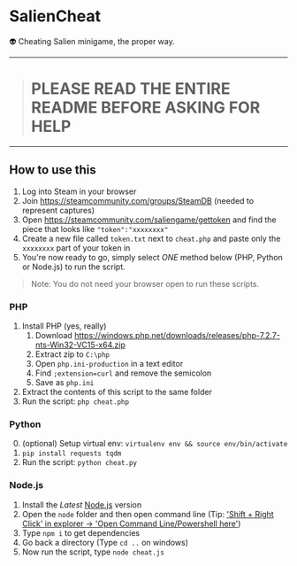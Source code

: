 # SalienCheat

👽 Cheating Salien minigame, the proper way.

---

> # PLEASE READ THE ENTIRE README BEFORE ASKING FOR HELP

---

## How to use this

1. Log into Steam in your browser
2. Join https://steamcommunity.com/groups/SteamDB (needed to represent captures)
3. Open https://steamcommunity.com/saliengame/gettoken and find the piece that looks like `"token":"xxxxxxxx"`
4. Create a new file called `token.txt` next to `cheat.php` and paste only the `xxxxxxxx` part of your token in
5. You're now ready to go, simply select _ONE_ method below (PHP, Python or Node.js) to run the script.

> Note: You do not need your browser open to run these scripts.

### PHP

1. Install PHP (yes, really)
   1. Download https://windows.php.net/downloads/releases/php-7.2.7-nts-Win32-VC15-x64.zip
   2. Extract zip to `C:\php`
   3. Open `php.ini-production` in a text editor
   4. Find `;extension=curl` and remove the semicolon
   5. Save as `php.ini`
2. Extract the contents of this script to the same folder
3. Run the script: `php cheat.php`

### Python

0. (optional) Setup virtual env: `virtualenv env && source env/bin/activate`
1. `pip install requests tqdm`
2. Run the script: `python cheat.py`

### Node.js

1. Install the _Latest_ [Node.js](https://nodejs.org/en/) version
2. Open the `node` folder and then open command line (Tip: ['Shift + Right Click' in explorer -> 'Open Command Line/Powershell here'](http://i.imgur.com/6FJcydX.png))
3. Type `npm i` to get dependencies
4. Go back a directory (Type `cd ..` on windows)
5. Now run the script, type `node cheat.js`
